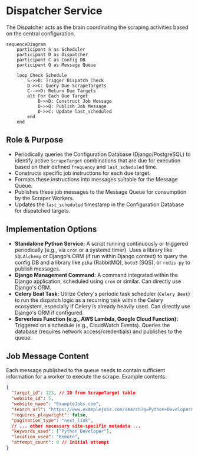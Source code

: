 # Dispatcher Service

The Dispatcher acts as the brain coordinating the scraping activities based on the central configuration.

```mermaid
sequenceDiagram
    participant S as Scheduler
    participant D as Dispatcher
    participant C as Config DB
    participant Q as Message Queue

    loop Check Schedule
        S->>D: Trigger Dispatch Check
        D->>C: Query Due ScrapeTargets
        C-->>D: Return Due Targets
        alt For Each Due Target
            D->>D: Construct Job Message
            D->>Q: Publish Job Message
            D->>C: Update last_scheduled
        end
    end
```

## Role & Purpose

*   Periodically queries the Configuration Database (Django/PostgreSQL) to identify active `ScrapeTarget` combinations that are due for execution based on their defined `frequency` and `last_scheduled` time.
*   Constructs specific job instructions for each due target.
*   Formats these instructions into messages suitable for the Message Queue.
*   Publishes these job messages to the Message Queue for consumption by the Scraper Workers.
*   Updates the `last_scheduled` timestamp in the Configuration Database for dispatched targets.

## Implementation Options

*   **Standalone Python Service:** A script running continuously or triggered periodically (e.g., via `cron` or a systemd timer). Uses a library like `SQLAlchemy` or Django's ORM (if run within Django context) to query the config DB and a library like `pika` (RabbitMQ), `boto3` (SQS), or `redis-py` to publish messages.
*   **Django Management Command:** A command integrated within the Django application, scheduled using `cron` or similar. Can directly use Django's ORM.
*   **Celery Beat Task:** Utilize Celery's periodic task scheduler (`Celery Beat`) to run the dispatch logic as a recurring task within the Celery ecosystem, especially if Celery is already heavily used. Can directly use Django's ORM if configured.
*   **Serverless Function (e.g., AWS Lambda, Google Cloud Function):** Triggered on a schedule (e.g., CloudWatch Events). Queries the database (requires network access/credentials) and publishes to the queue.

## Job Message Content

Each message published to the queue needs to contain sufficient information for a worker to execute the scrape. Example contents:

```json
{
  "target_id": 123, // ID from ScrapeTarget table
  "website_id": 5,
  "website_name": "ExampleJobs.com",
  "search_url": "https://www.examplejobs.com/search?q=Python+Developer&loc=Remote&posted=24h",
  "requires_playwright": false,
  "pagination_type": "next_link",
  // ... other necessary site-specific metadata ...
  "keywords_used": ["Python Developer"],
  "location_used": "Remote",
  "attempt_count": 0 // Initial attempt
}
```